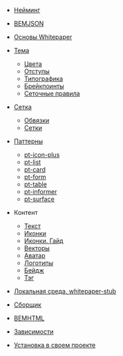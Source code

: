 * [Нейминг](naming.md)
* [BEMJSON](bemjson.md)

* [Основы Whitepaper](whitepaper.md)

* [Тема](theme.md)
	* [Цвета](theme-color.md)
	* [Отступы](theme-space.md)
	* [Типографика](theme-text.md)
	* [Брейкпоинты](theme-breakpoint.md)
	* [Сеточные правила](theme-gap.md)

* [Сетка](layout.md)
	* [Обвязки](layout-outer.md)
	* [Сетки](layout-inner.md)

* [Паттерны](patterns.md)
	* [pt-icon-plus](pt-icon-plus.md)
	* [pt-list](pt-list.md)
	* [pt-card](pt-card.md)
	* [pt-form](pt-form.md)
	* [pt-table](pt-table.md)
	* [pt-informer](pt-informer.md)
	* [pt-surface](pt-surface.md)
	<!-- * [Как создать новый паттерн](patterns-new.md) -->

* Контент
	* [Текст](content-text.md)
	* [Иконки](content-icons.md)
	* [Иконки. Гайд](content-icon-guide.md)
	* [Векторы](content-vectors.md)
	<!-- * [Векторы. Гайд](content-vectors-guide.md) -->
    * [Аватар](content-avatar.md)
	* [Логотипы](content-logo.md)
	* [Бейдж](content-badge.md)
	* [Тэг](content-tag.md)

* [Локальная среда, whitepaper-stub](whitepaper-stub.md)

* [Сборщик](sborshik.md)

* [BEMHTML](bemhtml.md)

* [Зависимости](dependencies.md)

<!-- * [BEMTREE](bemtree.md) -->

<!-- * [i-bem (или JS)](js.md) -->

* [Установка в своем проекте](install.md)
